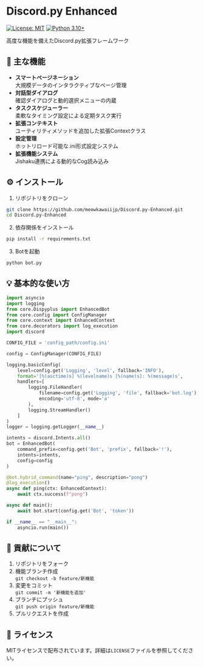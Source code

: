 # Discord.py Enhanced

[![License: MIT](https://img.shields.io/badge/License-MIT-yellow.svg)](https://opensource.org/licenses/MIT)
[![Python 3.10+](https://img.shields.io/badge/python-3.10+-blue.svg)](https://www.python.org/downloads/)

高度な機能を備えたDiscord.py拡張フレームワーク

## 🚀 主な機能

- **スマートページネーション**  
  大規模データのインタラクティブなページ管理
- **対話型ダイアログ**  
  確認ダイアログと動的選択メニューの内蔵
- **タスクスケジューラー**  
  柔軟なタイミング設定による定期タスク実行
- **拡張コンテキスト**  
  ユーティリティメソッドを追加した拡張Contextクラス
- **設定管理**  
  ホットリロード可能な.ini形式設定システム
- **拡張機能システム**  
  Jishaku連携による動的なCog読み込み

## ⚙️ インストール

1. リポジトリをクローン
```bash
git clone https://github.com/meowkawaiijp/Discord.py-Enhanced.git
cd Discord.py-Enhanced
```

2. 依存関係をインストール
```bash
pip install -r requirements.txt
```

3. Botを起動
```bash
python bot.py
```

## 💡 基本的な使い方

```python
import asyncio
import logging
from core.Dispyplus import EnhancedBot
from core.config import ConfigManager
from core.context import EnhancedContext
from core.decorators import log_execution
import discord

CONFIG_FILE = 'config_path/config.ini'

config = ConfigManager(CONFIG_FILE)

logging.basicConfig(
    level=config.get('Logging', 'level', fallback='INFO'),
    format='[%(asctime)s] %(levelname)s [%(name)s]: %(message)s',
    handlers=[
        logging.FileHandler(
            filename=config.get('Logging', 'file', fallback='bot.log'),
            encoding='utf-8', mode='a'
        ),
        logging.StreamHandler()
    ]
)
logger = logging.getLogger(__name__)

intents = discord.Intents.all()
bot = EnhancedBot(
    command_prefix=config.get('Bot', 'prefix', fallback='!'),
    intents=intents,
    config=config
)

@bot.hybrid_command(name="ping", description="pong")
@log_execution()
async def ping(ctx: EnhancedContext):
    await ctx.success(f"pong")

async def main():
    await bot.start(config.get('Bot', 'token'))

if __name__ == "__main__":
    asyncio.run(main())
```

## 🤝 貢献について

1. リポジトリをフォーク
2. 機能ブランチ作成  
   `git checkout -b feature/新機能`
3. 変更をコミット  
   `git commit -m '新機能を追加'`
4. ブランチにプッシュ  
   `git push origin feature/新機能`
5. プルリクエストを作成

## 📜 ライセンス

MITライセンスで配布されています。詳細は`LICENSE`ファイルを参照してください。
